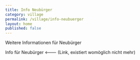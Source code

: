 ```yaml
---
title: Info Neubürger
category: village
permalink: /village/info-neubuerger
layout: home
published: false
---
```


Weitere Informationen für Neubürger

Info für Neubürger <--- (Link, existiert womöglich nicht mehr)